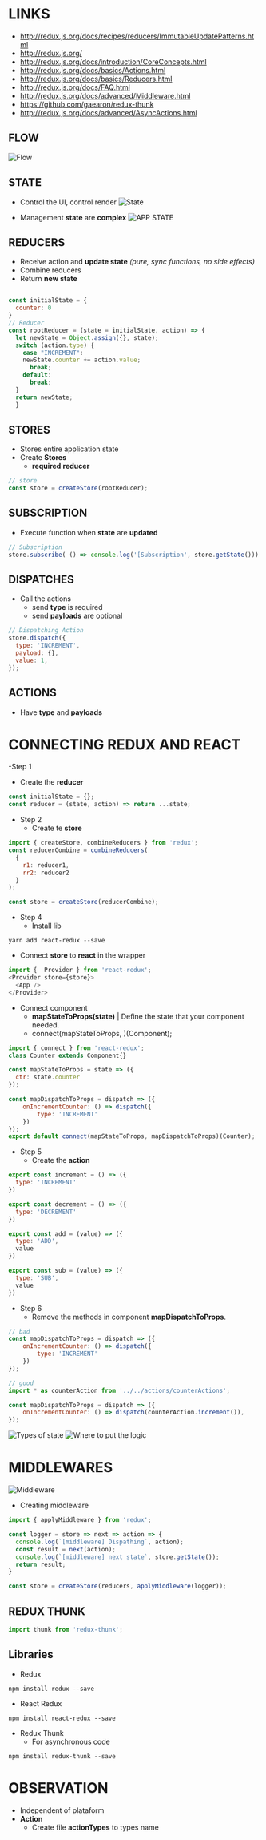 # LINKS
- http://redux.js.org/docs/recipes/reducers/ImmutableUpdatePatterns.html
- http://redux.js.org/
- http://redux.js.org/docs/introduction/CoreConcepts.html
- http://redux.js.org/docs/basics/Actions.html
- http://redux.js.org/docs/basics/Reducers.html
- http://redux.js.org/docs/FAQ.html
- http://redux.js.org/docs/advanced/Middleware.html
- https://github.com/gaearon/redux-thunk
- http://redux.js.org/docs/advanced/AsyncActions.html

## FLOW
![Flow](https://i.imgur.com/wrbXtD6.png)
## STATE
- Control the UI, control render
![State](https://i.imgur.com/uPFB5gM.png)

- Management **state** are **complex**
![APP STATE](https://i.imgur.com/f9LfbUO.png)


## REDUCERS
- Receive action and **update state** _(pure, sync functions, no side effects)_
- Combine reducers 
- Return **new state**
```js

const initialState = {
  counter: 0
}
// Reducer
const rootReducer = (state = initialState, action) => {
  let newState = Object.assign({}, state);
  switch (action.type) {
    case "INCREMENT":
    newState.counter += action.value;
      break;
    default:
      break;
  }
  return newState; 
  }
```

## STORES
- Stores entire application state
- Create **Stores**
  - **required** **reducer**
```js
// store
const store = createStore(rootReducer);
```
## SUBSCRIPTION
- Execute function when **state** are **updated**
```js
// Subscription
store.subscribe( () => console.log('[Subscription', store.getState()))
```

## DISPATCHES
- Call the actions
  - send **type** is required
  - send **payloads** are optional
```js
// Dispatching Action
store.dispatch({
  type: 'INCREMENT',
  payload: {},
  value: 1,
});
```

## ACTIONS
- Have **type** and **payloads**


# CONNECTING REDUX AND REACT

-Step 1
  - Create the **reducer**
```js
const initialState = {};
const reducer = (state, action) => return ...state;
```

- Step 2
  - Create te **store**
```js
import { createStore, combineReducers } from 'redux';
const reducerCombine = combineReducers(
  {
    r1: reducer1,
    rr2: reducer2
  }
);

const store = createStore(reducerCombine);
```

- Step 4
  - Install lib
```shell
yarn add react-redux --save
```
  - Connect **store** to **react** in the wrapper
```js
import {  Provider } from 'react-redux';
<Provider store={store}>
  <App />
</Provider>
```
  - Connect component
    - **mapStateToProps(state)** | Define the state that your component needed.
    - connect(mapStateToProps, )(Component);
```js
import { connect } from 'react-redux';
class Counter extends Component{}

const mapStateToProps = state => ({
  ctr: state.counter
});

const mapDispatchToProps = dispatch => ({
    onIncrementCounter: () => dispatch({
        type: 'INCREMENT'
    })
});
export default connect(mapStateToProps, mapDispatchToProps)(Counter);
```

- Step 5
  - Create the **action**
```js
export const increment = () => ({
  type: 'INCREMENT'
})

export const decrement = () => ({
  type: 'DECREMENT'
})

export const add = (value) => ({
  type: 'ADD',
  value
})

export const sub = (value) => ({
  type: 'SUB',
  value
})
```
- Step 6
  - Remove the methods in component **mapDispatchToProps**.
```js
// bad
const mapDispatchToProps = dispatch => ({
    onIncrementCounter: () => dispatch({
        type: 'INCREMENT'
    })
});

// good
import * as counterAction from '../../actions/counterActions';

const mapDispatchToProps = dispatch => ({
    onIncrementCounter: () => dispatch(counterAction.increment()),
});
```

![Types of state](https://i.imgur.com/BJDVNvI.png)
![Where to put the logic](https://i.imgur.com/cLGOlXJ.png)

# MIDDLEWARES
![Middleware](https://i.imgur.com/N5mWlyL.png)

- Creating middleware
```js
import { applyMiddleware } from 'redux';

const logger = store => next => action => {
  console.log(`[middleware] Dispathing`, action);
  const result = next(action);
  console.log(`[middleware] next state`, store.getState());
  return result;
}

const store = createStore(reducers, applyMiddleware(logger));
```

## REDUX THUNK
```js
import thunk from 'redux-thunk';
```

## Libraries
- Redux
```shell
npm install redux --save
```
- React Redux
```shell
npm install react-redux --save
```

- Redux Thunk
  - For asynchronous code
```shell
npm install redux-thunk --save
```


# OBSERVATION
- Independent of plataform
- **Action**
  - Create file **actionTypes** to types name